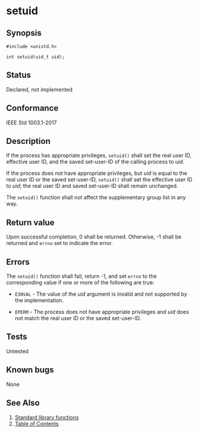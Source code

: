 # setuid

## Synopsis

`#include <unistd.h>`

`int setuid(uid_t uid);`

## Status

Declared, not implemented

## Conformance

IEEE Std 1003.1-2017

## Description

If the process has appropriate privileges, `setuid()` shall set the real user ID, effective user ID, and the saved
set-user-ID of the calling process to _uid_.

If the process does not have appropriate privileges, but _uid_ is equal to the real user ID or the saved set-user-ID,
`setuid()` shall set the effective user ID to _uid_; the real user ID and saved set-user-ID shall remain unchanged.

The `setuid()` function shall not affect the supplementary group list in any way.

## Return value

Upon successful completion, 0 shall be returned. Otherwise, -1 shall be returned and `errno` set to indicate the error.

## Errors

The `setuid()` function shall fail, return -1, and set `errno` to the corresponding value if one or more of the
following are true:

* `EINVAL` - The value of the _uid_ argument is invalid and not supported by the implementation.

* `EPERM` - The process does not have appropriate privileges and _uid_ does not match the real user ID or the saved
set-user-ID.

## Tests

Untested

## Known bugs

None

## See Also

1. [Standard library functions](../index.md)
2. [Table of Contents](../../../index.md)

